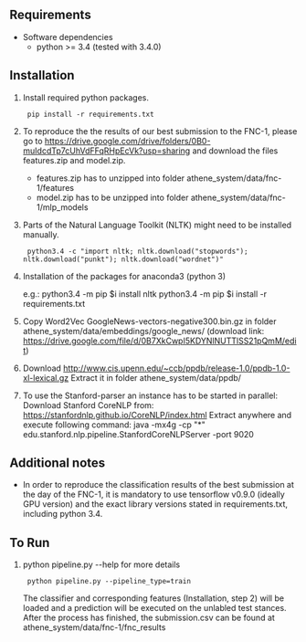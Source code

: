 ## Requirements

* Software dependencies
	* python >= 3.4 (tested with 3.4.0)



## Installation

1. Install required python packages.

        pip install -r requirements.txt
        
2. To reproduce the the results of our best submission to the FNC-1, please go to 
https://drive.google.com/drive/folders/0B0-muIdcdTp7cUhVdFFqRHpEcVk?usp=sharing  and download 
     the files features.zip and model.zip.
     
     * features.zip has to unzipped into folder athene_system/data/fnc-1/features
     * model.zip has to be unzipped into folder athene_system/data/fnc-1/mlp_models
        
3. Parts of the Natural Language Toolkit (NLTK) might need to be installed manually.

	    python3.4 -c "import nltk; nltk.download("stopwords"); nltk.download("punkt"); nltk.download("wordnet")"
	
4. Installation of the packages for anaconda3 (python 3)

	e.g.: python3.4 -m pip $i install nltk
	      python3.4 -m pip $i install -r requirements.txt
	      
5. Copy Word2Vec GoogleNews-vectors-negative300.bin.gz in folder athene_system/data/embeddings/google_news/ 
    (download link: https://drive.google.com/file/d/0B7XkCwpI5KDYNlNUTTlSS21pQmM/edit)

6. Download http://www.cis.upenn.edu/~ccb/ppdb/release-1.0/ppdb-1.0-xl-lexical.gz
        Extract it in folder athene_system/data/ppdb/
        
7. To use the Stanford-parser an instance has to be started in parallel:
        Download Stanford CoreNLP from: https://stanfordnlp.github.io/CoreNLP/index.html
        Extract anywhere and execute following command: 
            java -mx4g -cp "*" edu.stanford.nlp.pipeline.StanfordCoreNLPServer -port 9020

## Additional notes

* In order to reproduce the classification results of the best submission at the day of the FNC-1, it is mandatory to use tensorflow v0.9.0 (ideally GPU version)
and the exact library versions stated in requirements.txt, including python 3.4.
	
## To Run

1. python pipeline.py --help for more details
    
        python pipeline.py --pipeline_type=train

    The classifier and corresponding features (Installation, step 2) will be loaded and a prediction 
    will be executed on the unlabled test stances. After the process has finished, the submission.csv can
    be found at athene_system/data/fnc-1/fnc_results